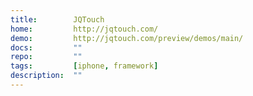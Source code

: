 ```yaml
---
title:        JQTouch
home:         http://jqtouch.com/
demo:         http://jqtouch.com/preview/demos/main/
docs:         ""
repo:         ""
tags:         [iphone, framework]
description:  ""
---
```


